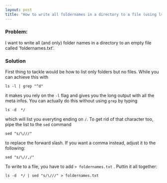 ```yaml
---
layout: post
title: "How to write all foldernames in a directory to a file (using ls and sed)"
---
```


### Problem: 
I want to write all (and only) folder names in a directory to an empty file called 'foldernames.txt'.
### Solution
First thing to tackle would be how to list only folders but no files. While you can achieve this with
```
ls -l | grep "^d"
```
it makes you rely on the ```-l``` flag and gives you the long output with all the meta infos. You can actually do this without using ```grep``` by typing
```
ls -d  */
```
which will list you everyting ending on ```/```. To get rid of that character too, pipe the list to the ```sed``` command
```
sed "s/\///"
```
to replace the forward slash. If you want a comma instead, adjust it to the following:
```
sed "s/\//,/"
```
To write to a file, you have to add ``` > foldernames.txt ``` .
Puttin it all together:
```
ls -d  */ | sed "s/\///" > foldernames.txt
```
